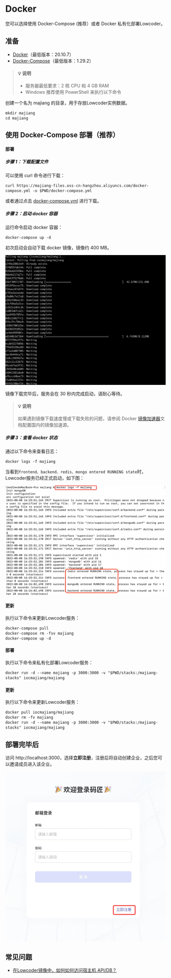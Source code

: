 # Docker

您可以选择使用 Docker-Compose  (推荐）或者 Docker 私有化部署Lowcoder。

## 准备

* [Docker](https://docs.docker.com/get-docker/)（最低版本：20.10.7）
* [Docker-Compose](https://docs.docker.com/compose/install/)（最低版本：1.29.2）

> #### 💡 说明
>
> * 服务器最低要求：2 核 CPU 和 4 GB RAM
> * Windows 推荐使用 PowerShell 来执行以下命令

创建一个名为 majiang 的目录，用于存放Lowcoder实例数据。

```text
mkdir majiang
cd majiang
```

## 使用 Docker-Compose 部署（推荐）

#### 部署

##### 步骤 1：下载配置文件

可以使用 curl 命令进行下载：

```text
curl https://majiang-files.oss-cn-hangzhou.aliyuncs.com/docker-compose.yml -o $PWD/docker-compose.yml
```

或者通过点击 [docker-compose.yml](https://majiang.co/fe74d81d6b261c4efce7a56492cfd7ce/docker-compose.yml) 进行下载。

##### 步骤 2：启动 docker 容器

运行命令启动 docker 容器：

```text
docker-compose up -d
```

初次启动会自动下载 docker 镜像，镜像约 400 MB。

​![](assets/1-20231002181225-bpznpuo.jpeg)​

镜像下载完毕后，服务会在 30 秒内完成启动，请耐心等待。

> #### 💡 说明
>
> 如果遇到镜像下载速度慢或下载失败的问题，请参阅 Docker [镜像加速器](https://yeasy.gitbook.io/docker_practice/install/mirror)文档配置国内的镜像加速源。

##### 步骤 3：查看 docker 状态

通过以下命令来查看日志：

```text
docker logs -f majiang
```

当看到`frontend、backend、redis、mongo entered RUNNING state`​时，Lowcoder服务已经正式启动，如下图：

​![](assets/3-20231002181225-wlm8wy8.png)​

#### 更新

执行以下命令来更新Lowcoder服务：

```text
docker-compose pull
docker-compose rm -fsv majiang
docker-compose up -d
```

#### 部署

执行以下命令来私有化部署Lowcoder服务：

```text
docker run -d --name majiang -p 3000:3000 -v "$PWD/stacks:/majiang-stacks" iocmajiang/majiang
```

#### 更新

执行以下命令来更新Lowcoder服务：

```text
docker pull iocmajiang/majiang
docker rm -fv majiang
docker run -d --name majiang -p 3000:3000 -v "$PWD/stacks:/majiang-stacks" iocmajiang/majiang
```

## 部署完毕后

访问 http://localhost:3000，选择​**立即注册**​，注册后将自动创建企业，之后您可以邀请成员进入该企业。

​![](assets/2-20231002181225-34pfxhn.png)​

## 常见问题

* [在Lowcoder镜像中，如何如何访问宿主机 API/DB？](https://majiang.co/docs/visit-host-api-or-db)
